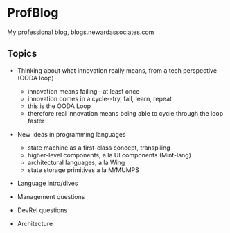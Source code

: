 # ProfBlog
My professional blog, blogs.newardassociates.com

## Topics

* Thinking about what innovation really means, from a tech perspective (OODA loop)

    * innovation means failing--at least once
    * innovation comes in a cycle--try, fail, learn, repeat
    * this is the OODA Loop
    * therefore real innovation means being able to cycle through the loop faster

* New ideas in programming languages

    * state machine as a first-class concept, transpiling
    * higher-level components, a la UI components (Mint-lang)
    * architectural languages, a la Wing
    * state storage primitives a la M/MUMPS

* Language intro/dives

* Management questions

* DevRel questions

* Architecture
